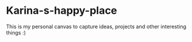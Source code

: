 # Karina-s-happy-place
This is my personal canvas to capture ideas, projects and other interesting things :)

